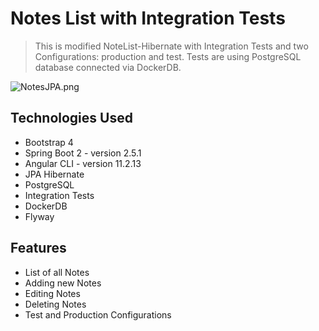 # Notes List with Integration Tests

> This is modified NoteList-Hibernate with Integration Tests and two Configurations: production and test. Tests are using PostgreSQL database connected via DockerDB.    

<img src="https://imgupload.pl/images/2021/12/14/NotesJPA.png" alt="NotesJPA.png" border="0" />


## Technologies Used
- Bootstrap 4
- Spring Boot 2 - version 2.5.1
- Angular CLI - version 11.2.13
- JPA Hibernate
- PostgreSQL
- Integration Tests
- DockerDB
- Flyway


## Features
- List of all Notes
- Adding new Notes
- Editing Notes
- Deleting Notes
- Test and Production Configurations
